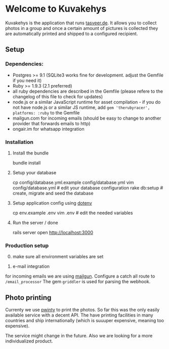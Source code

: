 # Welcome to Kuvakehys

Kuvakehys is the application that runs [tasveer.de](http://tasveer.de). It allows you to collect photos in a group and once a certain amount of pictures is collected they are automatically printed and shipped to a configured recipient. 

## Setup

### Dependencies:

* Postgres >= 9.1 (SQLite3 works fine for development. adjust the Gemfile if you need it)
* Ruby >= 1.9.3 (2.1 preferred)
* all ruby dependencies are described in the Gemfile (please refere to the changelog of this file to check for updates)
* node.js or a similar JavaScript runtime for asset compilation - if you do not have node.js or a similar JS runtime, add `gem 'therubyracer', platforms: :ruby` to the Gemfile
* mailgun.com for incoming emails (should be easy to change to another provider that forwards emails to http)
* ongair.im for whatsapp integration

### Installation

1) Install the bundle

    bundle install

2) Setup your database

    cp config/database.yml.example config/database.yml
    vim config/database.yml # edit your database configuration
    rake db:setup # create, migrate and seed the database

3) Setup application config using [dotenv](https://github.com/bkeepers/dotenv)
    
    cp env.example .env
    vim .env # edit the needed variables

4) Run the server / done

    rails server
    open [http://localhost:3000](http://localhost:3000)

### Production setup

0) make sure all environment variables are set

1) e-mail integration

for incoming emails we are using [mailgun](mailgun.com). Configure a catch all route to `/email_processor`
The gem `griddler` is used for parsing the webhook.


## Photo printing

Currenty we use [pwinty](http://pwinty.com) to print the photos. So far this was the only easily available service with a decent API. 
The have printing facilities in many countries and ship internationally (which is suuuper expensive, meaning too expensive).

The service might change in the future. Also we are looking for a more individualized product.


